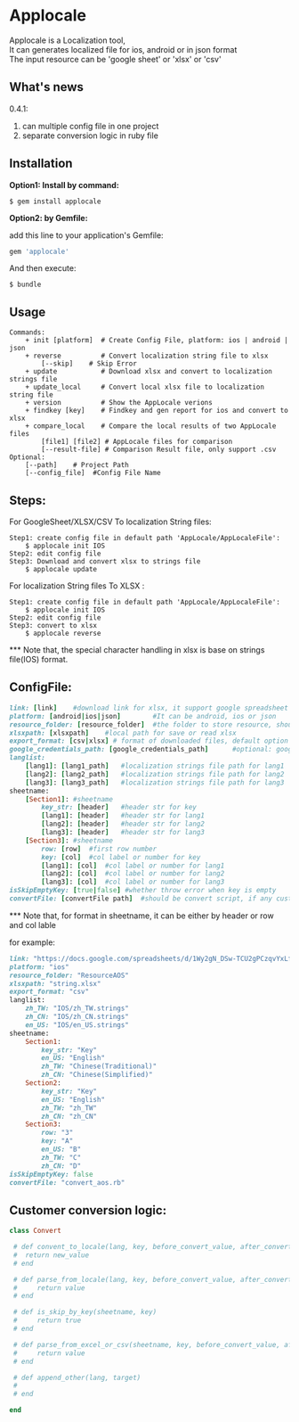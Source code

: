 # Applocale

Applocale is a Localization tool,  
It can generates localized file for ios, android or in json format  
The input resource can be 'google sheet' or 'xlsx' or 'csv'

## What's news
0.4.1:  
1. can multiple config file in one project
2. separate conversion logic in ruby file

## Installation

**Option1: Install by command:**

    $ gem install applocale

**Option2: by Gemfile:**

add this line to your application's Gemfile:

```ruby
gem 'applocale'
```

And then execute:

    $ bundle



## Usage

	Commands:
		+ init [platform]  # Create Config File, platform: ios | android | json
		+ reverse          # Convert localization string file to xlsx
			[--skip]  	# Skip Error
		+ update           # Download xlsx and convert to localization strings file
		+ update_local     # Convert local xlsx file to localization string file
		+ version     	   # Show the AppLocale verions
		+ findkey [key]    # Findkey and gen report for ios and convert to xlsx
		+ compare_local    # Compare the local results of two AppLocale files
		    [file1] [file2] # AppLocale files for comparison
		    [--result-file] # Comparison Result file, only support .csv
	Optional:
	 	[--path]    # Project Path
	 	[--config_file]  #Config File Name

## Steps:

For GoogleSheet/XLSX/CSV To localization String files: 
```
Step1: create config file in default path 'AppLocale/AppLocaleFile':
	$ applocale init IOS
Step2: edit config file
Step3: Download and convert xlsx to strings file
	$ applocale update
```
For localization String files To XLSX : 
```
Step1: create config file in default path 'AppLocale/AppLocaleFile':
	$ applocale init IOS
Step2: edit config file
Step3: convert to xlsx 
	$ applocale reverse
```
*** Note that, the special character handling in xlsx is base on strings file(IOS) format.

## ConfigFile:
```ruby
link: [link]	#download link for xlsx, it support google spreadsheet
platform: [android|ios|json]		#It can be android, ios or json
resource_folder: [resource_folder]  #the folder to store resource, should xlsx or csv
xlsxpath: [xlsxpath]	#local path for save or read xlsx
export_format: [csv|xlsx] # format of downloaded files, default option is xlsx.
google_credentials_path: [google_credentials_path]		#optional: google credentials file path
langlist: 
	[lang1]: [lang1_path]	#localization strings file path for lang1
	[lang2]: [lang2_path]	#localization strings file path for lang2
	[lang3]: [lang3_path]	#localization strings file path for lang3
sheetname:
	[Section1]: #sheetname
		key_str: [header]	#header str for key
		[lang1]: [header]	#header str for lang1
		[lang2]: [header]	#header str for lang2
		[lang3]: [header]	#header str for lang3
	[Section3]: #sheetname
		row: [row]	#first row number
		key: [col]	#col label or number for key
		[lang1]: [col]	#col label or number for lang1
		[lang2]: [col]	#col label or number for lang2
		[lang3]: [col]	#col label or number for lang3
isSkipEmptyKey: [true|false] #whether throw error when key is empty
convertFile: [convertFile path]  #should be convert script, if any customer convert need, enable this param
```
*** Note that, for format in sheetname, it can be either by header or row and col lable

for example:
```ruby
link: "https://docs.google.com/spreadsheets/d/1Wy2gN_DSw-TCU2gPCzqvYxLfFG5fyK5rodXs5MLUy8w"
platform: "ios"
resource_folder: "ResourceAOS"
xlsxpath: "string.xlsx"
export_format: "csv"
langlist:
	zh_TW: "IOS/zh_TW.strings"
	zh_CN: "IOS/zh_CN.strings"
	en_US: "IOS/en_US.strings"
sheetname:
	Section1:
		key_str: "Key"
		en_US: "English"
		zh_TW: "Chinese(Traditional)"
		zh_CN: "Chinese(Simplified)"
	Section2:
		key_str: "Key"
		en_US: "English"
		zh_TW: "zh_TW"
		zh_CN: "zh_CN"
	Section3:
		row: "3"
		key: "A"
		en_US: "B"
		zh_TW: "C"
		zh_CN: "D"
isSkipEmptyKey: false
convertFile: "convert_aos.rb"
``` 

## Customer conversion logic:
```ruby
class Convert

 # def convent_to_locale(lang, key, before_convert_value, after_convert_value)
 #  return new_value
 # end

 # def parse_from_locale(lang, key, before_convert_value, after_convert_value)
 #     return value
 # end

 # def is_skip_by_key(sheetname, key)
 #     return true
 # end

 # def parse_from_excel_or_csv(sheetname, key, before_convert_value, after_convert_value)
 #     return value
 # end

 # def append_other(lang, target)
 #
 # end

end
``` 



